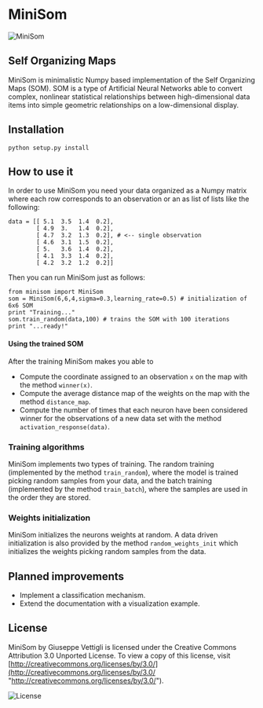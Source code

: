 MiniSom
====================

![MiniSom]( http://1.bp.blogspot.com/-tD8Kg6FEOcg/Uc_wjGZ7qaI/AAAAAAAAAo4/A4Q1_dbqVLo/s278/logo.png "MiniSom")

Self Organizing Maps
--------------------

MiniSom is minimalistic Numpy based implementation of the Self Organizing Maps (SOM). SOM is a type of Artificial Neural Networks able to convert complex, nonlinear statistical relationships between high-dimensional data items into simple geometric relationships on a low-dimensional display.

Installation
---------------------

    python setup.py install

How to use it
---------------------

In order to use MiniSom you need your data organized as a Numpy matrix where each row corresponds to an observation or an as list of lists like the following:

	data = [[ 5.1  3.5  1.4  0.2],
	        [ 4.9  3.   1.4  0.2],
	        [ 4.7  3.2  1.3  0.2], # <-- single observation
	        [ 4.6  3.1  1.5  0.2],
	        [ 5.   3.6  1.4  0.2],
	        [ 4.1  3.3  1.4  0.2],
	        [ 4.2  3.2  1.2  0.2]]	       

 Then you can run MiniSom just as follows:

    from minisom import MiniSom    
    som = MiniSom(6,6,4,sigma=0.3,learning_rate=0.5) # initialization of 6x6 SOM
    print "Training..."
    som.train_random(data,100) # trains the SOM with 100 iterations
    print "...ready!"

#### Using the trained SOM

After the training MiniSom makes you able to

* Compute the coordinate assigned to an observation `x` on the map with the method `winner(x)`.
* Compute the average distance map of the weights on the map with the method `distance_map`.
* Compute the number of times that each neuron have been considered winner for the observations of a new data set with the method `activation_response(data)`.

### Training algorithms

MiniSom implements two types of training. The random training (implemented by the method `train_random`), where the model is trained picking random samples from your data, and the batch training (implemented by the method `train_batch`), where the samples are used in the order they are stored.

### Weights initialization

MiniSom initializes the neurons weights at random. A data driven initialization is also provided by the method `random_weights_init` which initializes the weights picking random samples from the data.

Planned improvements
---------------------
* Implement a classification mechanism.
* Extend the documentation with a visualization example.

License
---------------------

MiniSom by Giuseppe Vettigli is licensed under the Creative Commons Attribution 3.0 Unported License. To view a copy of this license, visit [http://creativecommons.org/licenses/by/3.0/](http://creativecommons.org/licenses/by/3.0/ "http://creativecommons.org/licenses/by/3.0/").

![License]( http://i.creativecommons.org/l/by/3.0/88x31.png "Creative Commons Attribution 3.0 Unported License")
